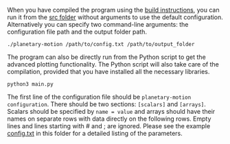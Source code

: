 <!-- This is a Markdown file and is best viewed with a suitable program such as Okular -->

When you have compiled the program using the
[build instructions](../src/README.md),
you can run it from the
[src folder](../src)
without arguments to use the default configuration.
Alternatively you can specify two command-line arguments: the configuration file path and the output folder path.
```
./planetary-motion /path/to/config.txt /path/to/output_folder
```

The program can also be directly run from the Python script to get the advanced plotting functionality.
The Python script will also take care of the compilation, provided that you have installed all
the necessary libraries.
```
python3 main.py
```

The first line of the configuration file should be `planetary-motion configuration`.
There should be two sections: `[scalars]` and `[arrays]`.
Scalars should be specified by `name = value` and arrays should have their names on separate rows
with data directly on the following rows.
Empty lines and lines starting with # and ; are ignored.
Please see the example [config.txt](./config.txt) in this folder for a detailed listing of the parameters.

<!-- By the way, in my opinion it would be the best to put both build and usage
documentation in one README file in the root of the repository, since
this is a rather small project. -->
